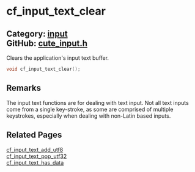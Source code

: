 # cf_input_text_clear

Category: [input](https://github.com/RandyGaul/cute_framework/blob/master/docs/api_reference?id=input)  
GitHub: [cute_input.h](https://github.com/RandyGaul/cute_framework/blob/master/include/cute_input.h)  
---

Clears the application's input text buffer.

```cpp
void cf_input_text_clear();
```

## Remarks

The input text functions are for dealing with text input. Not all text inputs come from a single key-stroke, as some are comprised of
multiple keystrokes, especially when dealing with non-Latin based inputs.

## Related Pages

[cf_input_text_add_utf8](https://github.com/RandyGaul/cute_framework/blob/master/docs/input/cf_input_text_add_utf8.md)  
[cf_input_text_pop_utf32](https://github.com/RandyGaul/cute_framework/blob/master/docs/input/cf_input_text_pop_utf32.md)  
[cf_input_text_has_data](https://github.com/RandyGaul/cute_framework/blob/master/docs/input/cf_input_text_has_data.md)  
